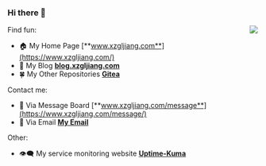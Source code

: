 ### Hi there 👋

<img align="right" src="https://github-readme-stats.vercel.app/api?username=ihavenoideaa&show_icons=true&count_private=true&hide_border=true&cache_seconds=1900"/> 

Find fun:

- 🏠 My Home Page [**www.xzgljiang.com**](https://www.xzgljiang.com/)
- 📔 My Blog [**blog.xzgljiang.com**](https://blog.xzgljiang.com/)
- 🍀 My Other Repositories [**Gitea**](https://git.work.xzgljiang.com/xzgl)

Contact me:

- 💬 Via Message Board [**www.xzgljiang.com/message**](https://www.xzgljiang.com/message/)
- 📧 Via Email [**My Email**](mailto:linxzgl@gmail.com)

Other:

- 👁️‍🗨️ My service monitoring website [**Uptime-Kuma**](https://uptime.status.xzgljiang.com/status/server)
